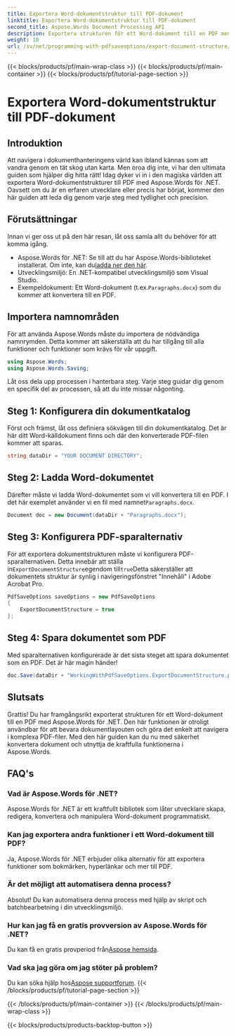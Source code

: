 ```yaml
---
title: Exportera Word-dokumentstruktur till PDF-dokument
linktitle: Exportera Word-dokumentstruktur till PDF-dokument
second_title: Aspose.Words Document Processing API
description: Exportera strukturen för ett Word-dokument till en PDF med Aspose.Words för .NET. Följ vår steg-för-steg-guide för att bevara dokumentlayouten och förbättra PDF-navigeringen.
weight: 10
url: /sv/net/programming-with-pdfsaveoptions/export-document-structure/
---
```


{{< blocks/products/pf/main-wrap-class >}}
{{< blocks/products/pf/main-container >}}
{{< blocks/products/pf/tutorial-page-section >}}

# Exportera Word-dokumentstruktur till PDF-dokument

## Introduktion

Att navigera i dokumenthanteringens värld kan ibland kännas som att vandra genom en tät skog utan karta. Men oroa dig inte, vi har den ultimata guiden som hjälper dig hitta rätt! Idag dyker vi in i den magiska världen att exportera Word-dokumentstrukturer till PDF med Aspose.Words för .NET. Oavsett om du är en erfaren utvecklare eller precis har börjat, kommer den här guiden att leda dig genom varje steg med tydlighet och precision.

## Förutsättningar

Innan vi ger oss ut på den här resan, låt oss samla allt du behöver för att komma igång.

- Aspose.Words för .NET: Se till att du har Aspose.Words-biblioteket installerat. Om inte, kan du[ladda ner den här](https://releases.aspose.com/words/net/).
- Utvecklingsmiljö: En .NET-kompatibel utvecklingsmiljö som Visual Studio.
-  Exempeldokument: Ett Word-dokument (t.ex.`Paragraphs.docx`) som du kommer att konvertera till en PDF.

## Importera namnområden

För att använda Aspose.Words måste du importera de nödvändiga namnrymden. Detta kommer att säkerställa att du har tillgång till alla funktioner och funktioner som krävs för vår uppgift.

```csharp
using Aspose.Words;
using Aspose.Words.Saving;
```

Låt oss dela upp processen i hanterbara steg. Varje steg guidar dig genom en specifik del av processen, så att du inte missar någonting.

## Steg 1: Konfigurera din dokumentkatalog

Först och främst, låt oss definiera sökvägen till din dokumentkatalog. Det är här ditt Word-källdokument finns och där den konverterade PDF-filen kommer att sparas.

```csharp
string dataDir = "YOUR DOCUMENT DIRECTORY";
```

## Steg 2: Ladda Word-dokumentet

 Därefter måste vi ladda Word-dokumentet som vi vill konvertera till en PDF. I det här exemplet använder vi en fil med namnet`Paragraphs.docx`.

```csharp
Document doc = new Document(dataDir + "Paragraphs.docx");
```

## Steg 3: Konfigurera PDF-sparalternativ

 För att exportera dokumentstrukturen måste vi konfigurera PDF-sparalternativen. Detta innebär att ställa in`ExportDocumentStructure`egendom till`true`Detta säkerställer att dokumentets struktur är synlig i navigeringsfönstret "Innehåll" i Adobe Acrobat Pro.

```csharp
PdfSaveOptions saveOptions = new PdfSaveOptions
{
    ExportDocumentStructure = true
};
```

## Steg 4: Spara dokumentet som PDF

Med sparalternativen konfigurerade är det sista steget att spara dokumentet som en PDF. Det är här magin händer!

```csharp
doc.Save(dataDir + "WorkingWithPdfSaveOptions.ExportDocumentStructure.pdf", saveOptions);
```

## Slutsats

Grattis! Du har framgångsrikt exporterat strukturen för ett Word-dokument till en PDF med Aspose.Words för .NET. Den här funktionen är otroligt användbar för att bevara dokumentlayouten och göra det enkelt att navigera i komplexa PDF-filer. Med den här guiden kan du nu med säkerhet konvertera dokument och utnyttja de kraftfulla funktionerna i Aspose.Words.

## FAQ's

### Vad är Aspose.Words för .NET?
Aspose.Words för .NET är ett kraftfullt bibliotek som låter utvecklare skapa, redigera, konvertera och manipulera Word-dokument programmatiskt.

### Kan jag exportera andra funktioner i ett Word-dokument till PDF?
Ja, Aspose.Words för .NET erbjuder olika alternativ för att exportera funktioner som bokmärken, hyperlänkar och mer till PDF.

### Är det möjligt att automatisera denna process?
Absolut! Du kan automatisera denna process med hjälp av skript och batchbearbetning i din utvecklingsmiljö.

### Hur kan jag få en gratis provversion av Aspose.Words för .NET?
 Du kan få en gratis provperiod från[Aspose hemsida](https://releases.aspose.com/).

### Vad ska jag göra om jag stöter på problem?
 Du kan söka hjälp hos[Aspose supportforum](https://forum.aspose.com/c/words/8).
{{< /blocks/products/pf/tutorial-page-section >}}

{{< /blocks/products/pf/main-container >}}
{{< /blocks/products/pf/main-wrap-class >}}

{{< blocks/products/products-backtop-button >}}
